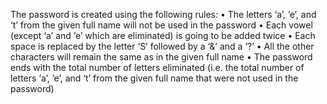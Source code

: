 The password is created using the following rules:
• The letters ‘a’, ’e’, and ‘t’ from the given full name will not be used in the password
• Each vowel (except ‘a’ and ‘e’ which are eliminated) is going to be added twice
• Each space is replaced by the letter ‘S’ followed by a ‘&’ and a ‘?’
• All the other characters will remain the same as in the given full name
• The password ends with the total number of letters eliminated (i.e. the total number of letters ‘a’, ’e’, and ‘t’ from the given full name that were not used in the password)
